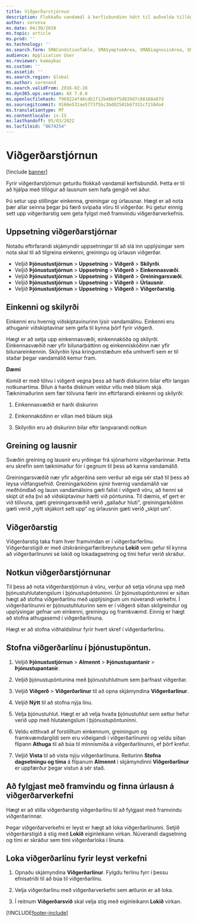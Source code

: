 ```yaml
---
title: Viðgerðarstjórnun
description: Flokkaðu vandamál á kerfisbundinn hátt til auðvelda tillögur að lausnum sem hafa gengið vel áður.
author: sorenva
ms.date: 04/30/2018
ms.topic: article
ms.prod: ''
ms.technology: ''
ms.search.form: SMAConditionTable, SMASymptomArea, SMADiagnosisArea, SMAResolutionTable, SMARepairStage
audience: Application User
ms.reviewer: kamaybac
ms.custom: ''
ms.assetid: ''
ms.search.region: Global
ms.author: sorenand
ms.search.validFrom: 2016-02-28
ms.dyn365.ops.version: AX 7.0.0
ms.openlocfilehash: f969224f48cdb1f12b48b9f5d839d7c88168e87d
ms.sourcegitcommit: 9166e531ae5773f5bc3bd02501b67331cf216da4
ms.translationtype: MT
ms.contentlocale: is-IS
ms.lasthandoff: 05/03/2022
ms.locfileid: "8674254"
---
```

# <a name="repair-management"></a>Viðgerðarstjórnun       

[!include [banner](../includes/banner.md)]


Fyrir viðgerðarstjórnun geturðu flokkað vandamál kerfisbundið. Þetta er til að hjálpa með tillögur að lausnum sem hafa gengið vel áður.

Þú setur upp stillingar einkenna, greiningar og úrlausnar. Hægt er að nota þær allar seinna þegar þú færð svipaða vöru til viðgerðar. Þú getur einnig sett upp viðgerðarstig sem geta fylgst með framvindu viðgerðarverkefnis.

## <a name="setting-up-repair-management"></a>Uppsetning viðgerðarstjórnar

Notaðu eftirfarandi skjámyndir uppsetningar til að slá inn upplýsingar sem nota skal til að tilgreina einkenni, greiningu og úrlausn viðgerðar.

- Veljið **Þjónustustjórnun** \> **Uppsetning** \> **Viðgerð** \> **Skilyrði**.
- Veljið **Þjónustustjórnun** \> **Uppsetning** \> **Viðgerð** \> **Einkennasvæði**.
-  Veljið **Þjónustustjórnun** \> **Uppsetning** \> **Viðgerð** \> **Greiningarsvæði**.
- Veljið **Þjónustustjórnun** \> **Uppsetning** \> **Viðgerð** \> **Úrlausnir**.
- Veljið **Þjónustustjórnun** \> **Uppsetning** \> **Viðgerð** \> **Viðgerðarstig**.

## <a name="symptoms-and-conditions"></a>Einkenni og skilyrði

Einkenni eru hvernig viðskiptavinurinn lýsir vandamálinu. Einkenni eru athuganir viðskiptavinar sem gefa til kynna þörf fyrir viðgerð.

Hægt er að setja upp einkennasvæði, einkennakóða og skilyrði. Einkennasvæðið nær yfir bilunarþáttinn og einkenniskóðinn nær yfir bilunareinkennin. Skilyrðin lýsa kringumstæðum eða umhverfi sem er til staðar þegar vandamálið kemur fram.

**Dæmi**

Komið er með tölvu í viðgerð vegna þess að harði diskurinn bilar eftir langan notkunartíma. Bilun á harða disknum veldur villu með bláum skjá. Tæknimaðurinn sem fær tölvuna færir inn eftirfarandi einkenni og skilyrði:

1.  Einkennasvæðið er harði diskurinn

2.  Einkennakóðinn er villan með bláum skjá

3.  Skilyrðin eru að diskurinn bilar eftir langvarandi notkun

## <a name="diagnosis-and-resolutions"></a>Greining og lausnir

Svæðin greining og lausnir eru yrðingar frá sjónarhorni viðgerðarinnar. Þetta eru skrefin sem tæknimaður fór í gegnum til þess að kanna vandamálið.

Greiningarsvæðið nær yfir aðgerðina sem verður að eiga sér stað til þess að leysa viðfangsefnið. Greiningarkóðinn sýnir hvernig vandamálið var meðhöndlað og lausn vandamálsins gæti falist í viðgerð vöru, að henni sé skipt út eða því að viðskiptavinur hætti við pöntunina. Til dæmis, ef gert er við tölvuna, gæti greiningarsvæðið verið „gallaður hluti“, greiningarkóðinn gæti verið „nýtt skjákort sett upp“ og úrlausnin gæti verið „skipt um“.

## <a name="repair-stages"></a>Viðgerðarstig

Viðgerðarstig taka fram hver framvindan er í viðgerðarferlinu. Viðgerðarstigið er með útskráningarfæribreytuna **Lokið** sem gefur til kynna að viðgerðarlínunni sé lokið og lokadagsetning og tími hefur verið skráður.

## <a name="applying-repair-management"></a>Notkun viðgerðarstjórnunar

Til þess að nota viðgerðarstjórnun á vöru, verður að setja vöruna upp með þjónustuhlutatengslum í þjónustupöntuninni. Úr þjónustupöntuninni er síðan hægt að stofna viðgerðarlínu með upplýsingum um núverandi verkefni. Í viðgerðarlínunni er þjónustuhluturinn sem er í viðgerð síðan skilgreindur og upplýsingar gefnar um einkenni, greiningu og framkvæmd. Einnig er hægt að stofna athugasemd í viðgerðarlínuna.

Hægt er að stofna viðhaldslínur fyrir hvert skref í viðgerðarferlinu.

## <a name="create-a-repair-line-on-a-service-order"></a>Stofna viðgerðarlínu í þjónustupöntun.

1.  Veljið **Þjónustustjórnun** \> **Almennt** \> **Þjónustupantanir** \> **Þjónustupantanir**.

2.  Veljið þjónustupöntunina með þjónustuhlutnum sem þarfnast viðgerðar.

3.  Veljið **Viðgerð** \> **Viðgerðarlínur** til að opna skjámyndina **Viðgerðarlínur**.

4.  Veljið **Nýtt** til að stofna nýja línu.

5.  Velja þjónustuhlut. Hægt er að velja hvaða þjónustuhlut sem settur hefur verið upp með hlutatengslum í þjónustupöntuninni.

6.  Veldu eitthvað af forstilltum einkennum, greiningum og framkvæmdargildi sem eru viðeigandi í viðgerðarlínunni og veldu síðan flipann **Athuga** til að búa til minnismiða á viðgerðarlínunni, ef þörf krefur.

7.  Veljið **Vista** til að vista nýju viðgerðarlínuna. Reiturinn **Stofna dagsetningu og tíma** á flipanum **Almennt** í skjámyndinni **Viðgerðarlínur** er uppfærður þegar vistun á sér stað.

## <a name="tracking-progress-and-resolving-a-repair-issue"></a>Að fylgjast með framvindu og finna úrlausn á viðgerðarverkefni

Hægt er að stilla viðgerðarstig viðgerðarlínu til að fylgjast með framvindu viðgerðarinnar.

Þegar viðgerðarverkefni er leyst er hægt að loka viðgerðarlínunni. Setjið viðgerðarstigið á stig með **Lokið** eiginleikann virkan. Núverandi dagsetning og tími er skráður sem tími viðgerðarloka í línuna.

## <a name="close-a-repair-line-for-a-resolved-issue"></a>Loka viðgerðarlínu fyrir leyst verkefni

1.  Opnaðu skjámyndina **Viðgerðarlínur**. Fylgdu ferlinu fyrr í þessu efnisatriði til að búa til viðgerðarlínu.

2.  Velja viðgerðarlínu með viðgerðarverkefni sem ætlunin er að loka.

3.  Í reitnum **Viðgerðarsvið** skal velja stig með eiginleikann **Lokið** virkan.

  




[!INCLUDE[footer-include](../../includes/footer-banner.md)]